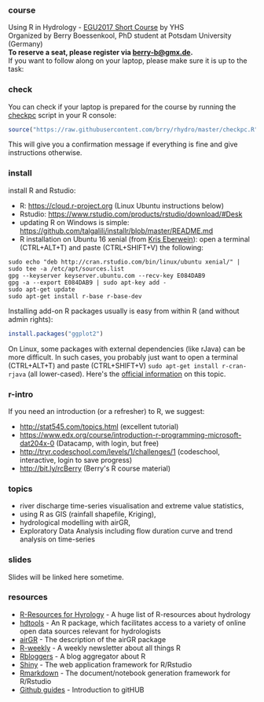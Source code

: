 ### course
Using R in Hydrology - [EGU2017 Short Course](http://meetingorganizer.copernicus.org/EGU2017/session/25731) by YHS  
Organized by Berry Boessenkool, PhD student at Potsdam University (Germany)  
__To reserve a seat, please register via berry-b@gmx.de.__  
If you want to follow along on your laptop, please make sure it is up to the task:


### check
You can check if your laptop is prepared for the course by running the
[checkpc](https://github.com/brry/rhydro/blob/master/checkpc.R) script in your R console:
```R
source("https://raw.githubusercontent.com/brry/rhydro/master/checkpc.R")
```
This will give you a confirmation message if everything is fine and give instructions otherwise.


### install
install R and Rstudio:

* R: https://cloud.r-project.org (Linux Ubuntu instructions below)
* Rstudio: https://www.rstudio.com/products/rstudio/download/#Desk
* updating R on Windows is simple: https://github.com/talgalili/installr/blob/master/README.md
* R installation on Ubuntu 16 xenial (from [Kris Eberwein](https://www.r-bloggers.com/how-to-install-r-on-linux-ubuntu-16-04-xenial-xerus)): open a terminal (CTRL+ALT+T) and paste (CTRL+SHIFT+V) the following:

```
sudo echo "deb http://cran.rstudio.com/bin/linux/ubuntu xenial/" | sudo tee -a /etc/apt/sources.list
gpg --keyserver keyserver.ubuntu.com --recv-key E084DAB9
gpg -a --export E084DAB9 | sudo apt-key add -
sudo apt-get update
sudo apt-get install r-base r-base-dev
```


Installing add-on R packages usually is easy from within R (and without admin rights):
```R
install.packages("ggplot2")
```
On Linux, some packages with external dependencies (like rJava) can be more difficult.
In such cases, you probably just want to open a terminal (CTRL+ALT+T) and paste (CTRL+SHIFT+V) `sudo apt-get install r-cran-rjava` (all lower-cased). 
Here's the [official information](https://cran.r-project.org/bin/linux/ubuntu/README.html#supported-packages) on this topic.


### r-intro
If you need an introduction (or a refresher) to R, we suggest:

* http://stat545.com/topics.html (excellent tutorial)
* https://www.edx.org/course/introduction-r-programming-microsoft-dat204x-0 (Datacamp, with login, but free)
* http://tryr.codeschool.com/levels/1/challenges/1 (codeschool, interactive, login to save progress)
* http://bit.ly/rcBerry (Berry's R course material)


### topics
* river discharge time-series visualisation and extreme value statistics, 
* using R as GIS (rainfall shapefile, Kriging), 
* hydrological modelling with airGR, 
* Exploratory Data Analysis including flow duration curve and trend analysis on time-series


### slides
Slides will be linked here sometime.


### resources
* [R-Resources for Hyrology](http://abouthydrology.blogspot.co.uk/2012/08/r-resources-for-hydrologists.html) - A huge list of R-resources about hydrology
* [hdtools](https://ropensci.github.io/hddtools/) - An R package, which facilitates access to a variety of online open data sources relevant for hydrologists
* [airGR](https://cran.r-project.org/web/packages/airGR/vignettes/airGR.html) - The description of the airGR package
* [R-weekly](https://rweekly.org/) - A weekly newsletter about all things R
* [Rbloggers](https://www.r-bloggers.com/) - A blog aggregator about R
* [Shiny](https://shiny.rstudio.com/) - The web application framework for R/Rstudio
* [Rmarkdown](http://rmarkdown.rstudio.com/) - The document/notebook generation framework for R/Rstudio
* [Github guides](https://guides.github.com/) - Introduction to gitHUB


